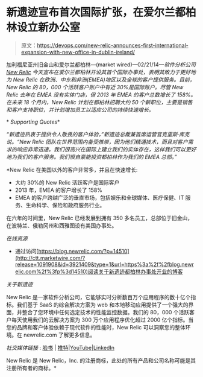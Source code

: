 # 新遗迹宣布首次国际扩张，在爱尔兰都柏林设立新办公室

> 原文：<https://devops.com/new-relic-announces-first-international-expansion-with-new-office-in-dublin-ireland/>

加利福尼亚州旧金山和爱尔兰都柏林—(market wired)—02/21/14—*软件分析公司 [New Relic](http://ctt.marketwire.com/?release=1091908&id=3921406&type=1&url=http%3a%2f%2fnewrelic.com%2f) 今天宣布在爱尔兰都柏林开设其首个国际办事处，表明其致力于更好地为 New Relic 在欧洲、中东和非洲(EMEA)地区以及全球的客户提供服务。目前，New Relic 的 80，000 个活跃客户账户中有近 30%是国际账户。尽管 New Relic 去年在 EMEA 没有实体门店，但 2013 年 EMEA 的客户总数增长了 158%。在未来 18 个月内，New Relic 计划在都柏林招聘大约 50 个新职位，主要是销售和客户支持职位，并计划增加员工以适应公司的持续快速增长。*

* *Supporting Quotes**

*“新遗迹热衷于提供令人敬畏的客户体验，”新遗迹总裁兼首席运营官克里斯·库克说。“New Relic 团队在世界范围内备受推崇，因为他们精通技术，而且对客户需求的响应非常迅速。我们很高兴在国际上建立我们的实体存在，这样我们可以更好地为我们的客户服务。我们很自豪能投资都柏林作为我们的 EMEA 总部。”*

 *New Relic 在美国以外的客户非常多，并且在快速增长:

*   大约 30%的 New Relic 活跃客户是国际客户
*   2013 年，EMEA 的客户增长了 158%
*   EMEA 的客户跨越广泛的垂直市场，包括娱乐和全球媒体、医疗保健、IT 服务、生命科学、保险和政府服务行业。

在六年的时间里，New Relic 已经发展到拥有 350 多名员工，总部位于旧金山，在波特兰、俄勒冈州和西雅图设有美国办事处。

*在线资源*

*   通过访问[https://blog.newrelic.com/?p=14510](http://ctt.marketwire.com/?release=1091908&id=3921409&type=1&url=https%3a%2f%2fblog.newrelic.com%2f%3fp%3d14510)阅读关于新遗迹都柏林办事处开业的博客

*关于新遗迹*

New Relic 是一家软件分析公司，它能够实时分析数百万个应用程序的数十亿个指标。我们基于 SaaS 的综合解决方案为 web 和本地移动应用提供了一个强大的界面，并整合了您环境中任何选定技术的性能监控数据。我们的 80，000 个活跃客户每天使用我们的云解决方案为 300 万个应用程序优化超过 2000 亿个指标。当您的品牌和客户体验依赖于现代软件的性能时，New Relic 可以洞察您的整体环境。在 newrelic.com 了解更多信息。

*社交媒体链接* : [脸书](http://ctt.marketwire.com/?release=1091908&id=3921415&type=1&url=https%3a%2f%2fwww.facebook.com%2fNewRelic) | [推特](http://ctt.marketwire.com/?release=1091908&id=3921418&type=1&url=http%3a%2f%2fwww.twitter.com%2fnewrelic)|[YouTube](http://ctt.marketwire.com/?release=1091908&id=3921421&type=1&url=http%3a%2f%2fwww.youtube.com%2fuser%2fNewRelicInc)|[LinkedIn](http://ctt.marketwire.com/?release=1091908&id=3921424&type=1&url=http%3a%2f%2fwww.linkedin.com%2fcompany%2f426253%3ftrk%3dtyah)

New Relic 是 New Relic，Inc.
的注册商标，此处的所有产品和公司名称可能是其注册所有者的商标。*